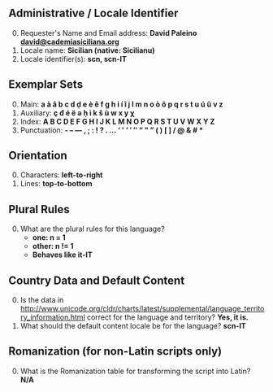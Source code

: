 ## Administrative / Locale Identifier
  0. Requester's Name and Email address: **David Paleino <david@cademiasiciliana.org>**
  1. Locale name: **Sicilian (native: Sicilianu)**
  2. Locale identifier(s): **scn, scn-IT**

## Exemplar Sets
  0. Main: **a à â b c d ḍ e è ê f g h i í î j l m n o ò ô p q r s t u ú û v z**
  1. Auxiliary: **ç đ é ë ə ḥ ì k š ù w x y χ**
  2. Index: **A B C D E F G H I J K L M N O P Q R S T U V W X Y Z**
  3. Punctuation: **‐ – — , ; : ! ? . … ‘ ' ’ ′ ″ “ " ” ( ) [ ] / @ & # \***

## Orientation

  0. Characters: **left-to-right**
  1. Lines: **top-to-bottom**

## Plural Rules

  0. What are the plural rules for this language?
      * **one: n = 1**
      * **other: n != 1**
      * **Behaves like it-IT**

## Country Data and Default Content
  0. Is the data in http://www.unicode.org/cldr/charts/latest/supplemental/language_territory_information.html correct for the language and territory? **Yes, it is.**
  1. What should the default content locale be for the language? **scn-IT**

## Romanization (for non-Latin scripts only)
  0. What is the Romanization table for transforming the script into Latin? **N/A**
